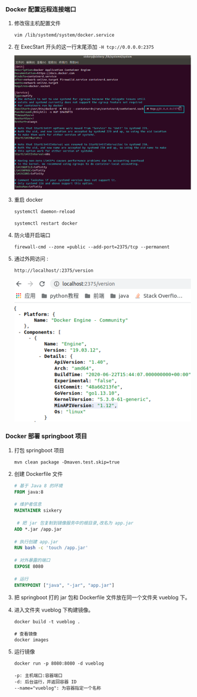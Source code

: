 ### Docker 配置远程连接端口

1. 修改宿主机配置文件

   ```shell
   vim /lib/systemd/system/docker.service
   ```

2. 在 ExecStart 开头的这一行末尾添加 `-H tcp://0.0.0.0:2375`

   ![001](./images/001.png)

3. 重启 docker

   ```shell
   systemctl daemon-reload
   
   systemctl restart docker
   ```

4. 防火墙开启端口

   ```shell
   firewall-cmd --zone =public --add-port=2375/tcp --permanent
   ```

5. 通过外网访问 : 

   ```shell
   http://localhost/:2375/version
   ```

   

   ![image-20200702230756567](./images/002.png)



### Docker 部署 springboot 项目

1. 打包 springboot 项目

   ```shell
   mvn clean package -Dmaven.test.skip=true
   ```

2. 创建 Dockerfile 文件

   ```dockerfile
   # 基于 Java 8 的环境
   FROM java:8
   
   # 维护者信息
   MAINTAINER sixkery
    
    # 把 jar 包复制到镜像服务中的根目录,改名为 app.jar
   ADD *.jar /app.jar
   
   # 执行创建 app.jar
   RUN bash -c 'touch /app.jar'
   
   # 对外暴露的端口
   EXPOSE 8080
   
   # 运行
   ENTRYPOINT ["java", "-jar", "app.jar"] 
   ```

3. 把 springboot 打的 jar 包和 Dockerfile 文件放在同一个文件夹 vueblog 下。

4. 进入文件夹 vueblog 下构建镜像。

   ```shell
   docker build -t vueblog .
   
   # 查看镜像
   docker images
   
   ```

5. 运行镜像

   ```shell
   docker run -p 8080:8080 -d vueblog
   
   -p: 主机端口:容器端口
   -d: 后台运行，并返回容器 ID
   --name="vueblog": 为容器指定一个名称 
   ```

